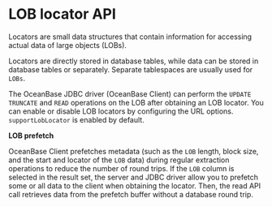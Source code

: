 LOB locator API 
====================================

Locators are small data structures that contain information for accessing actual data of large objects (LOBs). 

Locators are directly stored in database tables, while data can be stored in database tables or separately. Separate tablespaces are usually used for `LOBs`. 

The OceanBase JDBC driver (OceanBase Client) can perform the `UPDATE TRUNCATE` and `READ` operations on the LOB after obtaining an LOB locator. You can enable or disable LOB locators by configuring the URL options. `supportLobLocator` is enabled by default. 

**LOB prefetch** 

OceanBase Client prefetches metadata (such as the `LOB` length, block size, and the start and locator of the `LOB` data) during regular extraction operations to reduce the number of round trips. If the `LOB` column is selected in the result set, the server and JDBC driver allow you to prefetch some or all data to the client when obtaining the locator. Then, the read API call retrieves data from the prefetch buffer without a database round trip.
